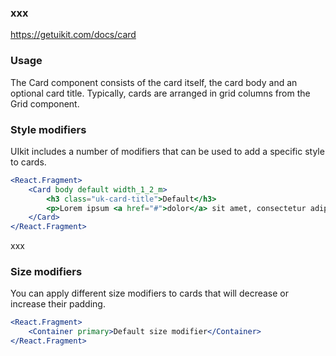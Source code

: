 ### xxx
https://getuikit.com/docs/card

### Usage
The Card component consists of the card itself, the card body and an optional card title.
Typically, cards are arranged in grid columns from the Grid component.

### Style modifiers
UIkit includes a number of modifiers that can be used to add a specific style to cards.

```jsx
<React.Fragment>
    <Card body default width_1_2_m>
        <h3 class="uk-card-title">Default</h3>
        <p>Lorem ipsum <a href="#">dolor</a> sit amet, consectetur adipiscing elit, sed do eiusmod tempor incididunt ut labore et dolore magna aliqua.</p>
    </Card>
</React.Fragment>
```
xxx

### Size modifiers
You can apply different size modifiers to cards that will decrease or increase their padding.

```jsx
<React.Fragment>
    <Container primary>Default size modifier</Container>
</React.Fragment>
```
